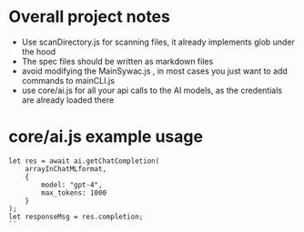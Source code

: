 # Overall project notes

- Use scanDirectory.js for scanning files, it already implements glob under the hood
- The spec files should be written as markdown files
- avoid modifying the MainSywac.js , in most cases you just want to add commands to mainCLI.js
- use core/ai.js for all your api calls to the AI models, as the credentials are already loaded there

# core/ai.js example usage

```
let res = await ai.getChatCompletion(
	arrayInChatMLformat, 
	{ 
		model: "gpt-4",
		max_tokens: 1000
	}
);
let responseMsg = res.completion;
``